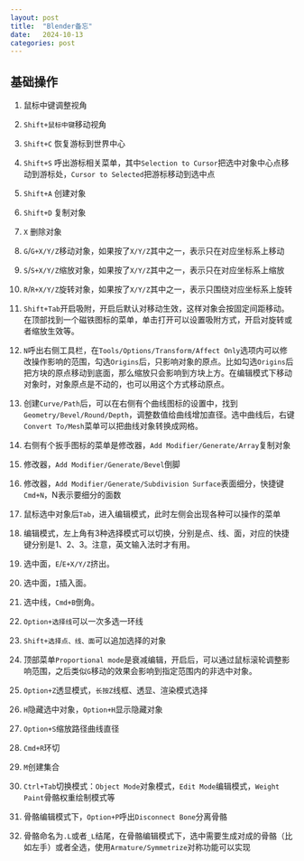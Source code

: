 ```yaml
---
layout: post
title:  "Blender备忘"
date:   2024-10-13
categories: post
---
```


## 基础操作

1. 鼠标中键调整视角

2. `Shift+鼠标中键`移动视角

3. `Shift+C` 恢复游标到世界中心

4. `Shift+S` 呼出游标相关菜单，其中`Selection to Cursor`把选中对象中心点移动到游标处，`Cursor to Selected`把游标移动到选中点

5. `Shift+A` 创建对象

6. `Shift+D` 复制对象

7. `X` 删除对象

8. `G`/`G+X/Y/Z`移动对象，如果按了`X/Y/Z`其中之一，表示只在对应坐标系上移动

9. `S`/`S+X/Y/Z`缩放对象，如果按了`X/Y/Z`其中之一，表示只在对应坐标系上缩放

10. `R`/`R+X/Y/Z`旋转对象，如果按了`X/Y/Z`其中之一，表示只围绕对应坐标系上旋转

11. `Shift+Tab`开启吸附，开启后默认对移动生效，这样对象会按固定间距移动。在顶部找到一个磁铁图标的菜单，单击打开可以设置吸附方式，开启对旋转或者缩放生效等。

12. `N`呼出右侧工具栏，在`Tools/Options/Transform/Affect Only`选项内可以修改操作影响的范围，勾选`Origins`后，只影响对象的原点。比如勾选`Origins`后把方块的原点移动到底面，那么缩放只会影响到方块上方。在编辑模式下移动对象时，对象原点是不动的，也可以用这个方式移动原点。

13. 创建`Curve/Path`后，可以在右侧有个曲线图标的设置中，找到`Geometry/Bevel/Round/Depth`，调整数值给曲线增加直径。选中曲线后，右键`Convert To/Mesh`菜单可以把曲线对象转换成网格。

14. 右侧有个扳手图标的菜单是修改器，`Add Modifier/Generate/Array`复制对象

15. 修改器，`Add Modifier/Generate/Bevel`倒脚

16. 修改器，`Add Modifier/Generate/Subdivision Surface`表面细分，快捷键`Cmd+N`，N表示要细分的面数

17. 鼠标选中对象后`Tab`，进入编辑模式，此时左侧会出现各种可以操作的菜单

18. 编辑模式，左上角有3种选择模式可以切换，分别是点、线、面，对应的快捷键分别是1、2、3。注意，英文输入法时才有用。

19. 选中面，`E`/`E+X/Y/Z`挤出。

20. 选中面，`I`插入面。

21. 选中线，`Cmd+B`倒角。

22. `Option+选择线`可以一次多选一环线

23. `Shift+选择点、线、面`可以追加选择的对象

24. 顶部菜单`Proportional mode`是衰减编辑，开启后，可以通过鼠标滚轮调整影响范围，之后类似`G`移动的效果会影响到指定范围内的非选中对象。

25. `Option+Z`透显模式，`长按Z`线框、透显、渲染模式选择

26. `H`隐藏选中对象，`Option+H`显示隐藏对象

27. `Option+S`缩放路径曲线直径

28. `Cmd+R`环切

29. `M`创建集合

30. `Ctrl+Tab`切换模式：`Object Mode`对象模式，`Edit Mode`编辑模式，`Weight Paint`骨骼权重绘制模式等

31. 骨骼编辑模式下，`Option+P`呼出`Disconnect Bone`分离骨骼

32. 骨骼命名为`.L`或者`_L`结尾，在骨骼编辑模式下，选中需要生成对成的骨骼（比如左手）或者全选，使用`Armature/Symmetrize`对称功能可以实现
